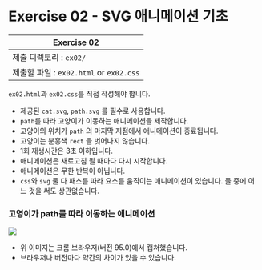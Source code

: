 # Exercise 02 - SVG 애니메이션 기초

| Exercise 02              
| ------------------------ 
| 제출 디렉토리 : `ex02/`  
| 제출할 파일 : `ex02.html` or `ex02.css` 

`ex02.html`과 `ex02.css`를 직접 작성해야 합니다.

- 제공된 `cat.svg`, `path.svg` 를 필수로 사용합니다.
- `path`를 따라 고양이가 이동하는 애니메이션을 제작합니다.
- 고양이의 위치가 `path` 의 마지막 지점에서 애니메이션이 종료됩니다.
- 고양이는 분홍색 `rect` 을 벗어나지 않습니다.
- 1회 재생시간은 3초 이하입니다.
- 애니메이션은 새로고침 될 때마다 다시 시작합니다.
- 애니메이션은 무한 반복이 아닙니다.
- `css`와 `svg` 둘 다 패스를 따라 요소를 움직이는 애니메이션이 있습니다. 둘 중에 어느 것을 써도 상관없습니다.

### 고영이가 path를 따라 이동하는 애니메이션

<img src=https://videolancer.net/wp-content/uploads/2016/03/direction-angle.gif>

- 위 이미지는 크롬 브라우저(버전 95.0)에서 캡쳐했습니다.
- 브라우저나 버전마다 약간의 차이가 있을 수 있습니다.